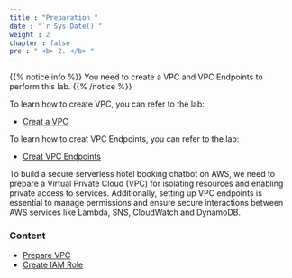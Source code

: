 ```yaml
---
title : "Preparation "
date : "`r Sys.Date()`"
weight : 2
chapter : false
pre : " <b> 2. </b> "
---
```


{{% notice info %}}
You need to create a VPC and VPC Endpoints to perform this lab.
{{% /notice %}}

To learn how to create VPC, you can refer to the lab:
  - [Creat a VPC](https://docs.aws.amazon.com/vpc/latest/userguide/create-vpc.html)

To learn how to creat VPC Endpoints, you can refer to the lab:
  - [Creat VPC Endpoints](https://docs.aws.amazon.com/AWSEC2/latest/APIReference/API_CreateVpcEndpoint.html)
 
To build a secure serverless hotel booking chatbot on AWS, we need to prepare a Virtual Private Cloud (VPC) for isolating resources and enabling private access to services. Additionally, setting up VPC endpoints is essential to manage permissions and ensure secure interactions between AWS services like Lambda, SNS, CloudWatch and DynamoDB.

### Content
  - [Prepare VPC ](2.1-createec2/)
  - [Create IAM Role](2.2-createiamrole/)
